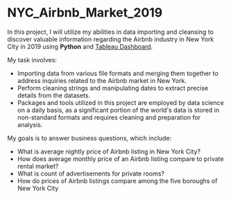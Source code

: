 # NYC_Airbnb_Market_2019

In this project, I will utilize my abilities in data importing and cleansing to discover valuable information regarding the Airbnb industry in New York City in 2019 using **Python** and [Tableau Dashboard](https://public.tableau.com/app/profile/song.cang.nguyen/viz/NYC_Airbnb_Dashboard/Dashboard1).

My task involves: 
* Importing data from various file formats and merging them together to address inquiries related to the Airbnb market in New York.
* Perform cleaning strings and manipulating dates to extract precise details from the datasets.
* Packages and tools utilized in this project are employed by data science on a daily basis, as a significant portion of the world's data is stored in non-standard formats and requires cleaning and preparation for analysis.

My goals is to answer business questions, which include: 
* What is average nightly price of Airbnb listing in New York City?
* How does average monthly price of an Airbnb listing compare to private rental market?
* What is count of advertisements for private rooms?
* How do prices of Airbnb listings compare among the five boroughs of New York City
